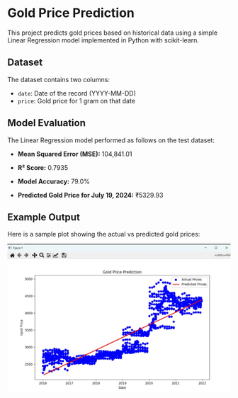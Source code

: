# Gold Price Prediction

This project predicts gold prices based on historical data using a simple Linear Regression model implemented in Python with scikit-learn.

## Dataset

The dataset contains two columns:
- `date`: Date of the record (YYYY-MM-DD)
- `price`: Gold price for 1 gram on that date

## Model Evaluation

The Linear Regression model performed as follows on the test dataset:

- **Mean Squared Error (MSE):** 104,841.01  
- **R² Score:** 0.7935  
- **Model Accuracy:** 79.0%

- **Predicted Gold Price for July 19, 2024:** ₹5329.93


## Example Output

Here is a sample plot showing the actual vs predicted gold prices:

![Prediction Plot](Prediction_Plot.jpg)

